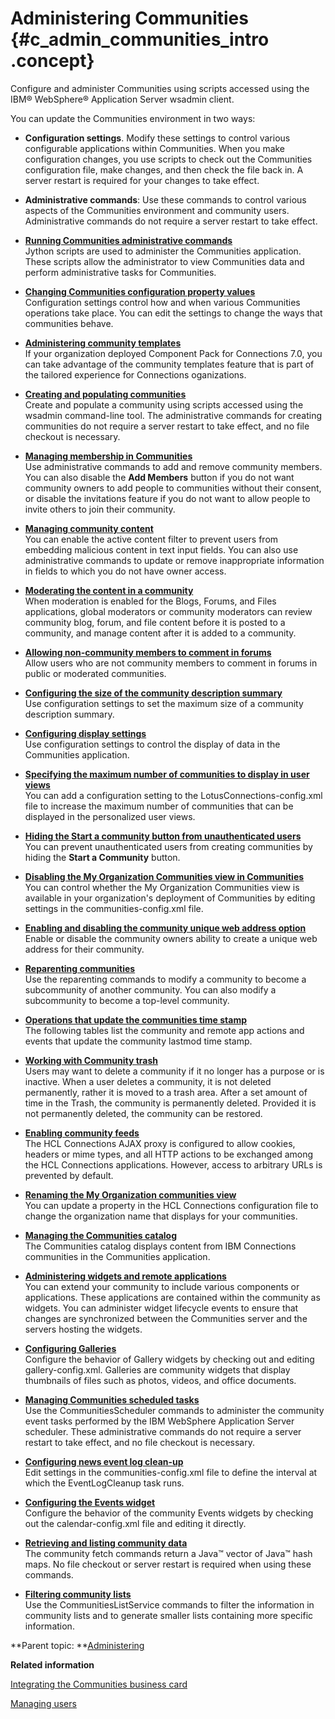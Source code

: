# Administering Communities {#c_admin_communities_intro .concept}

Configure and administer Communities using scripts accessed using the IBM® WebSphere® Application Server wsadmin client.

You can update the Communities environment in two ways:

-   **Configuration settings**. Modify these settings to control various configurable applications within Communities. When you make configuration changes, you use scripts to check out the Communities configuration file, make changes, and then check the file back in. A server restart is required for your changes to take effect.
-   **Administrative commands**: Use these commands to control various aspects of the Communities environment and community users. Administrative commands do not require a server restart to take effect.

-   **[Running Communities administrative commands](../admin/t_admin_communities_changing_admin.md)**  
Jython scripts are used to administer the Communities application. These scripts allow the administrator to view Communities data and perform administrative tasks for Communities.
-   **[Changing Communities configuration property values](../admin/t_admin_communities_changing_config.md)**  
Configuration settings control how and when various Communities operations take place. You can edit the settings to change the ways that communities behave.
-   **[Administering community templates](../admin/t_admin_comm_templates_container.md)**  
If your organization deployed Component Pack for Connections 7.0, you can take advantage of the community templates feature that is part of the tailored experience for Connections oganizations.
-   **[Creating and populating communities](../admin/t_admin_communities_create_communities.md)**  
Create and populate a community using scripts accessed using the wsadmin command-line tool. The administrative commands for creating communities do not require a server restart to take effect, and no file checkout is necessary.
-   **[Managing membership in Communities](../admin/c_admin_communities_managing_membership.md)**  
Use administrative commands to add and remove community members. You can also disable the **Add Members** button if you do not want community owners to add people to communities without their consent, or disable the invitations feature if you do not want to allow people to invite others to join their community.
-   **[Managing community content](../admin/c_admin_communities_control_content.md)**  
You can enable the active content filter to prevent users from embedding malicious content in text input fields. You can also use administrative commands to update or remove inappropriate information in fields to which you do not have owner access.
-   **[Moderating the content in a community](../admin/c_admin_communities_moderation.md)**  
When moderation is enabled for the Blogs, Forums, and Files applications, global moderators or community moderators can review community blog, forum, and file content before it is posted to a community, and manage content after it is added to a community.
-   **[Allowing non-community members to comment in forums](../admin/t_admin_forums_config_comment.md)**  
Allow users who are not community members to comment in forums in public or moderated communities.
-   **[Configuring the size of the community description summary](../admin/t_admin_communities_set_desc_size.md)**  
Use configuration settings to set the maximum size of a community description summary.
-   **[Configuring display settings](../admin/t_admin_communities_configure_display_settings.md)**  
Use configuration settings to control the display of data in the Communities application.
-   **[Specifying the maximum number of communities to display in user views](../admin/t_admin_communities_increase_lucene_limit.md)**  
You can add a configuration setting to the LotusConnections-config.xml file to increase the maximum number of communities that can be displayed in the personalized user views.
-   **[Hiding the Start a community button from unauthenticated users](../admin/t_admin_communities_show_start_comm_button.md)**  
You can prevent unauthenticated users from creating communities by hiding the **Start a Community** button.
-   **[Disabling the My Organization Communities view in Communities](../admin/t_admin_communities_disable_public_view.md)**  
You can control whether the My Organization Communities view is available in your organization's deployment of Communities by editing settings in the communities-config.xml file.
-   **[Enabling and disabling the community unique web address option](../admin/t_admin_communities_disable_handle.md)**  
Enable or disable the community owners ability to create a unique web address for their community.
-   **[Reparenting communities](../admin/t_admin_community_reparent.md)**  
Use the reparenting commands to modify a community to become a subcommunity of another community. You can also modify a subcommunity to become a top-level community.
-   **[Operations that update the communities time stamp](../admin/r_admin_lastmod_communities.md)**  
The following tables list the community and remote app actions and events that update the community lastmod time stamp.
-   **[Working with Community trash](../admin/c_admin_communities_trash.md)**  
Users may want to delete a community if it no longer has a purpose or is inactive. When a user deletes a community, it is not deleted permanently, rather it is moved to a trash area. After a set amount of time in the Trash, the community is permanently deleted. Provided it is not permanently deleted, the community can be restored.
-   **[Enabling community feeds](../admin/c_admin_communities_enabling_feeds.md)**  
The HCL Connections AJAX proxy is configured to allow cookies, headers or mime types, and all HTTP actions to be exchanged among the HCL Connections applications. However, access to arbitrary URLs is prevented by default.
-   **[Renaming the My Organization communities view](../admin/t_admin_communities_change_org.md)**  
You can update a property in the HCL Connections configuration file to change the organization name that displays for your communities.
-   **[Managing the Communities catalog](../admin/c_admin_communities_catalog.md)**  
The Communities catalog displays content from IBM Connections communities in the Communities application.
-   **[Administering widgets and remote applications](../admin/c_admin_communities_administering_widgets.md)**  
You can extend your community to include various components or applications. These applications are contained within the community as widgets. You can administer widget lifecycle events to ensure that changes are synchronized between the Communities server and the servers hosting the widgets.
-   **[Configuring Galleries](../admin/t_admin_communities_config_gallery.md)**  
Configure the behavior of Gallery widgets by checking out and editing gallery-config.xml. Galleries are community widgets that display thumbnails of files such as photos, videos, and office documents.
-   **[Managing Communities scheduled tasks](../admin/t_admin_communities_manage_scheduled_tasks.md)**  
Use the CommunitiesScheduler commands to administer the community event tasks performed by the IBM WebSphere Application Server scheduler. These administrative commands do not require a server restart to take effect, and no file checkout is necessary.
-   **[Configuring news event log clean-up](../admin/t_admin_communities_config_event_log_cleanup.md)**  
Edit settings in the communities-config.xml file to define the interval at which the EventLogCleanup task runs.
-   **[Configuring the Events widget](../admin/t_admin_communities_events_config.md)**  
Configure the behavior of the community Events widgets by checking out the calendar-config.xml file and editing it directly.
-   **[Retrieving and listing community data](../admin/t_admin_communities_generate_hashmaps.md)**  
The community fetch commands return a Java™ vector of Java™ hash maps. No file checkout or server restart is required when using these commands.
-   **[Filtering community lists](../admin/t_admin_communities_manage_lists.md)**  
Use the CommunitiesListService commands to filter the information in community lists and to generate smaller lists containing more specific information.

**Parent topic: **[Administering](../admin/c_lc_admin_overview.md)

**Related information**  



[Integrating the Communities business card](../admin/t_admin_communities_include_biz_card.md)

[Managing users](../admin/c_admin_common_user_life_cycle_over.md)

